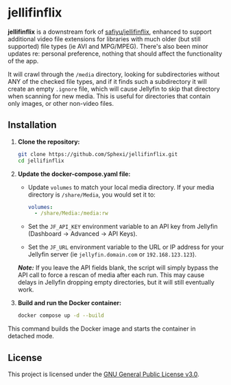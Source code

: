 # jellifinflix

**jellifinflix** is a downstream fork of [safiyu/jellifinflix](https://github.com/safiyu/jellifinflix), enhanced to support additional video file extensions for libraries with much older (but still supported) file types (ie AVI and MPG/MPEG).  There's also been minor updates re: personal preference, nothing that should affect the functionality of the app.

It will crawl through the `/media` directory, looking for subdirectories without ANY of the checked file types, and if it finds such a subdirectory it will create an empty `.ignore` file, which will cause Jellyfin to skip that directory when scanning for new media.  This is useful for directories that contain only images, or other non-video files.

## Installation

1. **Clone the repository:**

   ```bash
   git clone https://github.com/Sphexi/jellifinflix.git
   cd jellifinflix
   ```

2. **Update the docker-compose.yaml file:**

   - Update `volumes` to match your local media directory.  If your media directory is `/share/Media`, you would set it to:

     ```yaml
     volumes:
       - /share/Media:/media:rw
     ```
   - Set the `JF_API_KEY` environment variable to an API key from Jellyfin (Dashboard -> Advanced -> API Keys).
   - Set the `JF_URL` environment variable to the URL or IP address for your Jellyfin server (ie `jellyfin.domain.com` or `192.168.123.123`).

   ***Note:*** If you leave the API fields blank, the script will simply bypass the API call to force a rescan of media after each run.  This may cause delays in Jellyfin dropping empty directories, but it will still eventually work.

2. **Build and run the Docker container:**

   ```bash
   docker compose up -d --build
   ```

This command builds the Docker image and starts the container in detached mode.


## License

This project is licensed under the [GNU General Public License v3.0](LICENSE).